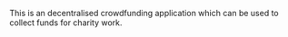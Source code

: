 This is an decentralised crowdfunding application which can be used to collect funds for charity work.
